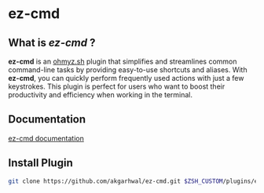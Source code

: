 # ez-cmd

## What is ***ez-cmd*** ?
**ez-cmd** is an [ohmyz.sh](https://ohmyz.sh/) plugin that simplifies and streamlines common command-line tasks by providing easy-to-use shortcuts and aliases. With **ez-cmd**, you can quickly perform frequently used actions with just a few keystrokes. This plugin is perfect for users who want to boost their productivity and efficiency when working in the terminal.


## Documentation

[ez-cmd documentation](https://github.com/akgarhwal/ez-cmd/blob/main/docs/ez-cmd.md)

## Install Plugin
```sh
git clone https://github.com/akgarhwal/ez-cmd.git $ZSH_CUSTOM/plugins/ez-cmd
```
